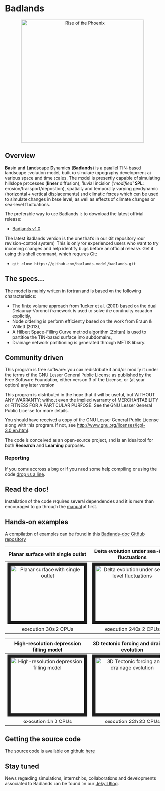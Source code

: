 Badlands
=====

<div align="center">
    <img width=400 src="https://github.com/badlands-model/Badlands-doc/blob/master/figures/riseofthephoenix.png" alt="Rise of the Phoenix" title="Example of Landscape evolution with Badlands"</img>
</div>

## Overview

**Ba**sin an**d** **Lan**dscape **D**ynamic**s** (**Badlands**) is a parallel TIN-based landscape evolution model, built to simulate topography development at various space and time scales. The model is presently capable of simulating hillslope processes (**linear** diffusion), fluvial incision (*'modified'* **SPL**:  erosion/transport/deposition), spatially and temporally varying geodynamic (horizontal + vertical displacements) and climatic forces which can be used to simulate changes in base level, as well as effects of climate changes or sea-level fluctuations. 

The preferable way to use Badlands is to download the latest official release:
* <a href='https://github.com/badlands-model/badlands/releases'>Badlands v1.0<a/>

The latest Badlands version is the one that’s in our Git repository (our revision-control system). This is only for experienced users who want to try incoming changes and help identify bugs before an official release. Get it using this shell command, which requires Git:
* `git clone https://github.com/badlands-model/badlands.git`

## The specs...

The model is mainly written in fortran and is based on the following characteristics: 
* The finite volume approach from Tucker et al. (2001) based on the dual Delaunay-Voronoi framework is used to solve the continuity equation explicitly, 
* Node ordering is perform efficiently based on the work from Braun & Willett (2013),
* A Hilbert Space-Filling Curve method algorithm (Zoltan) is used to partition the TIN-based surface into subdomains,
* Drainage network partitioning is generated through METIS library. 

## Community driven

This program is free software: you can redistribute it and/or modify it under the terms of the GNU Lesser General Public License as published by the Free Software Foundation, either version 3 of the License, or (at your option) any later version.

This program is distributed in the hope that it will be useful, but WITHOUT ANY WARRANTY; without even the implied warranty of MERCHANTABILITY or FITNESS FOR A PARTICULAR PURPOSE.  See the GNU Lesser General Public License for more details.

You should have received a copy of the GNU Lesser General Public License along with this program.  If not, see <http://www.gnu.org/licenses/lgpl-3.0.en.html>.

The code is conceived as an open-source project, and is an ideal tool for both **Research** and **Learning** purposes.

### Reporting  

If you come accross a bug or if you need some help compiling or using the code [drop us a line](badlandsmodel@gmail.com).

## Read the doc!

Installation of the code requires several dependencies and it is more than encouraged to go through the <a href='https://cloudstor.aarnet.edu.au/plus/public.php?service=files&t=814784b0da34eb629c36cdb3b83d0126'>manual<a/> at first. 

## Hands-on examples

A compilation of examples can be found in this <a href='https://github.com/badlands-model/Badlands-doc'>Badlands-doc GitHub repository<a/>

| Planar surface with single outlet| Delta evolution under sea-level fluctuations | Climatic forcing on drainage evolution| 
| :-------------: |:-------------:|:-------------:| 
| <a href="http://www.youtube.com/watch?feature=player_embedded&v=lORa_EPs15Y" target="_blank"><img src="http://img.youtube.com/vi/lORa_EPs15Y/0.jpg" alt="Planar surface with single outlet" width="240" height="180" border="10" /></a> | <a href="http://www.youtube.com/watch?feature=player_embedded&v=nX0EDM2-oTc" target="_blank"><img src="http://img.youtube.com/vi/nX0EDM2-oTc/0.jpg" alt="Delta evolution under sea-level fluctuations" width="240" height="180" border="10" /></a> | <a href="http://www.youtube.com/watch?feature=player_embedded&v=2ibm8I1GvT8" target="_blank"><img src="http://img.youtube.com/vi/2ibm8I1GvT8/0.jpg" alt="Climatic forcing on drainage evolution" width="240" height="180" border="10" /></a> |
| execution 30s 2 CPUs |execution 240s 2 CPUs|execution 620s 2 CPUs|

| High-resolution depression filling model | 3D tectonic forcing and drainage evolution| Landscape evolution over continental scale | 
| :-------------: |:-------------:|:-------------:| 
| <a href="http://www.youtube.com/watch?feature=player_embedded&v=R16jZ2VT-ik" target="_blank"><img src="http://img.youtube.com/vi/R16jZ2VT-ik/0.jpg" alt="High-resolution depression filling model" width="240" height="180" border="10" /></a> | <a href="http://www.youtube.com/watch?feature=player_embedded&v=20Z92nnnpQY" target="_blank"><img src="http://img.youtube.com/vi/20Z92nnnpQY/0.jpg" alt="3D Tectonic forcing and drainage evolution" width="240" height="180" border="10" /></a> | <a href="http://www.youtube.com/watch?feature=player_embedded&v=ke2c9Ybb6LM" target="_blank"><img src="http://img.youtube.com/vi/ke2c9Ybb6LM/0.jpg" alt="Landscape evolution over continental scale" width="240" height="180" border="10" /></a> |
| execution 1h 2 CPUs |execution 22h 32 CPUs|execution 4h 16 CPUs|

## Getting the source code

The source code is available on github: <a href='https://github.com/badlands-model/Badlands'>here<a/>

## Stay tuned

News regarding simulations, internships, collaborations and developments associated to Badlands can be found on our [Jekyll Blog](http://badlands-model.github.io).
